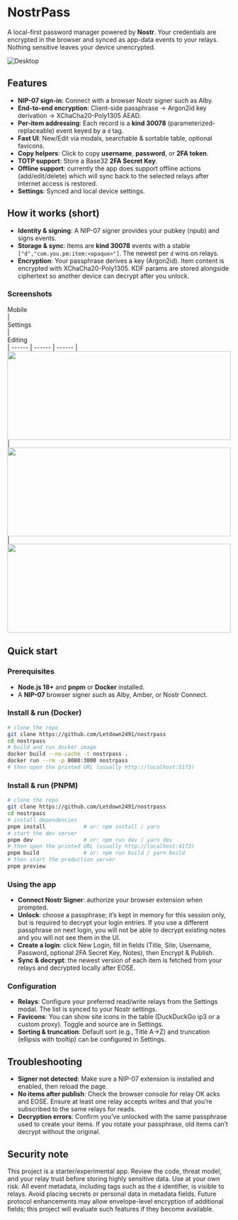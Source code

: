 # NostrPass
A local-first password manager powered by **Nostr**. Your credentials are encrypted in the browser and synced as app-data events to your relays. Nothing sensitive leaves your device unencrypted.

![Desktop](https://blossom.primal.net/1853c32d1af9e3531c8eb12ab0203b56ab82e4be536746cb4a836cb7f0840b71.png)

## Features
- **NIP-07 sign-in**: Connect with a browser Nostr signer such as Alby.
- **End-to-end encryption**: Client-side passphrase → Argon2id key derivation → XChaCha20-Poly1305 AEAD.
- **Per-item addressing**: Each record is a **kind 30078** (parameterized-replaceable) event keyed by a `d` tag.
- **Fast UI**: New/Edit via modals, searchable & sortable table, optional favicons.
- **Copy helpers**: Click to copy **username**, **password**, or **2FA token**.
- **TOTP support**: Store a Base32 **2FA Secret Key**.
- **Offline support**: currently the app does support offline actions (add/edit/delete) which will sync back to the selected relays after internet access is restored.
- **Settings**: Synced and local device settings.

## How it works (short)
- **Identity & signing**: A NIP-07 signer provides your pubkey (npub) and signs events.
- **Storage & sync**: Items are **kind 30078** events with a stable `["d","com.you.pm:item:<opaque>"]`. The newest per `d` wins on relays.
- **Encryption**: Your passphrase derives a key (Argon2id). Item content is encrypted with XChaCha20-Poly1305. KDF params are stored alongside ciphertext so another device can decrypt after you unlock.

### Screenshots

<div style="width=25%;">Mobile</div> | <div style="width=25%;">Settings</div> | <div style="width=25%;">Editing</div>
| ------ | ------ | ------ |
<img src="https://blossom.primal.net/c961144aa28f9c039b1430533732de8d444afdca986ecaf9ace36ed90252b32e.png" width="100%" height="200px" />   |   <img src="https://blossom.primal.net/badc499ddbd8f6b82439c5124560dec54c2a54bccb4ad5e1fd9ddd1ba190be72.png" width="100%" height="200px" />  |   <img src="https://blossom.primal.net/ab51757aef80362b0702a25f703be0ed5c14798e4ac1994bedd035718e0b6cb7.png" width="100%" height="200px" />

## Quick start

### Prerequisites
- **Node.js 18+** and **pnpm** or **Docker** installed.
- A **NIP-07** browser signer such as Alby, Amber, or Nostr Connect.

### Install & run (Docker)
```bash
# clone the repo
git clone https://github.com/Letdown2491/nostrpass
cd nostrpass
# build and run docker image
docker build --no-cache -t nostrpass .
docker run --rm -p 8080:3000 nostrpass
# then open the printed URL (usually http://localhost:5173)
```

### Install & run (PNPM)
```bash
# clone the repo
git clone https://github.com/Letdown2491/nostrpass
cd nostrpass
# install dependencies
pnpm install            # or: npm install / yarn
# start the dev server
pnpm dev                # or: npm run dev / yarn dev
# then open the printed URL (usually http://localhost:4173)
pnpm build              # or: npm run build / yarn build
# then start the production server
pnpm preview
```

### Using the app
- **Connect Nostr Signer**: authorize your browser extension when prompted.
- **Unlock**: choose a passphrase; it’s kept in memory for this session only, but is required to decrypt your login entries. If you use a different passphrase on next login, you will not be able to decrypt existing notes and you will not see them in the UI.
- **Create a login**: click New Login, fill in fields (Title, Site, Username, Password, optional 2FA Secret Key, Notes), then Encrypt & Publish.
- **Sync & decrypt**: the newest version of each item is fetched from your relays and decrypted locally after EOSE.

### Configuration
- **Relays**: Configure your preferred read/write relays from the Settings modal. The list is synced to your Nostr settings.
- **Favicons**: You can show site icons in the table (DuckDuckGo ip3 or a custom proxy). Toggle and source are in Settings.
- **Sorting & truncation**: Default sort (e.g., Title A→Z) and truncation (ellipsis with tooltip) can be configured in Settings.

## Troubleshooting
- **Signer not detected**: Make sure a NIP-07 extension is installed and enabled, then reload the page.
- **No items after publish**: Check the browser console for relay OK acks and EOSE. Ensure at least one relay accepts writes and that you’re subscribed to the same relays for reads.
- **Decryption errors**: Confirm you’ve unlocked with the same passphrase used to create your items. If you rotate your passphrase, old items can’t decrypt without the original.

## Security note
This project is a starter/experimental app. Review the code, threat model, and your relay trust before storing highly sensitive data. Use at your own risk. All event metadata, including tags such as the `d` identifier, is visible to relays. Avoid placing secrets or personal data in metadata fields. Future protocol enhancements may allow envelope-level encryption of additional fields; this project will evaluate such features if they become available.
